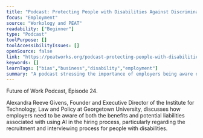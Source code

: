 ```yaml
---
title: "Podcast: Protecting People with Disabilities Against Discrimination with AI in Employment"
focus: "Employment"
source: "Workology and PEAT"
readability: ["Beginner"]
type: "Podcast"
toolPurpose: []
toolAccessibilityIssues: []
openSource: false
link: "https://peatworks.org/podcast-protecting-people-with-disabilities-against-discrimination-with-ai-in-employment/"
keywords: []
learnTags: ["bias","business","disability","employment"]
summary: "A podcast stressing the importance of employers being aware of the benefits and risks of using AI in the hiring process, particularly when recruiting and interviewing people with disabilities. "
---
```

Future of Work Podcast, Episode 24.

Alexandra Reeve Givens, Founder and Executive Director of the Institute for Technology, Law and Policy at Georgetown University, discusses how employers need to be aware of both the benefits and potential liabilities associated with using AI in the hiring process, particularly regarding the recruitment and interviewing process for people with disabilities.
